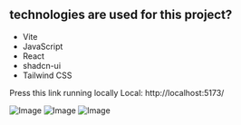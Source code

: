 ## technologies are used for this project?
- Vite
- JavaScript
- React
- shadcn-ui
- Tailwind CSS

Press this link running locally 
 Local:   http://localhost:5173/

![Image](https://github.com/user-attachments/assets/f4053e8b-4385-420a-8bec-cb1390dac1aa)
![Image](https://github.com/user-attachments/assets/ec888170-a362-497f-bf47-6dd199d78269)
![Image](https://github.com/user-attachments/assets/791c3260-e547-4528-946e-210182878825)
